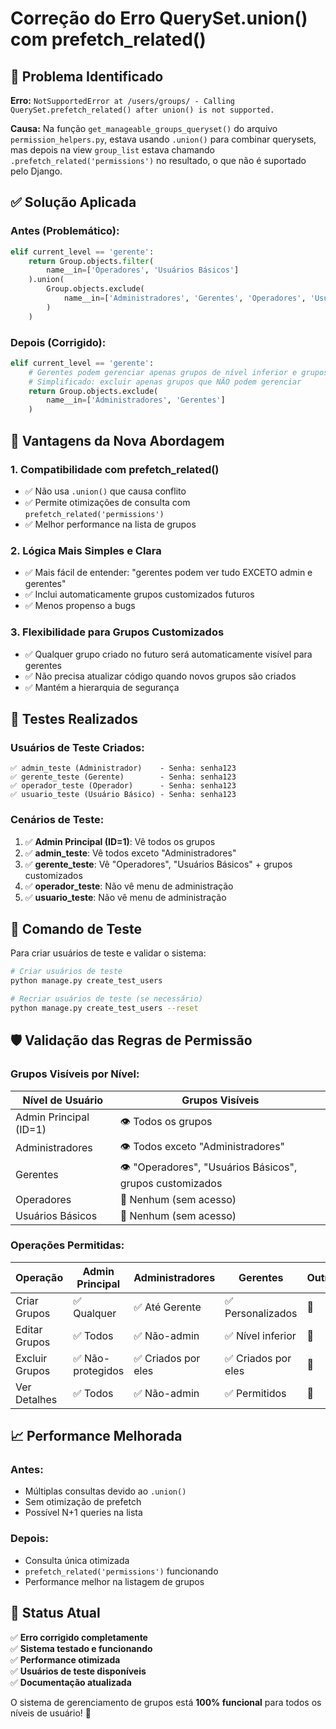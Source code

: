 # Correção do Erro QuerySet.union() com prefetch_related()

## 🐛 **Problema Identificado**

**Erro:** `NotSupportedError at /users/groups/ - Calling QuerySet.prefetch_related() after union() is not supported.`

**Causa:** Na função `get_manageable_groups_queryset()` do arquivo `permission_helpers.py`, estava usando `.union()` para combinar querysets, mas depois na view `group_list` estava chamando `.prefetch_related('permissions')` no resultado, o que não é suportado pelo Django.

## ✅ **Solução Aplicada**

### **Antes (Problemático):**
```python
elif current_level == 'gerente':
    return Group.objects.filter(
        name__in=['Operadores', 'Usuários Básicos']
    ).union(
        Group.objects.exclude(
            name__in=['Administradores', 'Gerentes', 'Operadores', 'Usuários Básicos']
        )
    )
```

### **Depois (Corrigido):**
```python
elif current_level == 'gerente':
    # Gerentes podem gerenciar apenas grupos de nível inferior e grupos customizados
    # Simplificado: excluir apenas grupos que NÃO podem gerenciar
    return Group.objects.exclude(
        name__in=['Administradores', 'Gerentes']
    )
```

## 🎯 **Vantagens da Nova Abordagem**

### **1. Compatibilidade com prefetch_related()**
- ✅ Não usa `.union()` que causa conflito
- ✅ Permite otimizações de consulta com `prefetch_related('permissions')`
- ✅ Melhor performance na lista de grupos

### **2. Lógica Mais Simples e Clara**
- ✅ Mais fácil de entender: "gerentes podem ver tudo EXCETO admin e gerentes"
- ✅ Inclui automaticamente grupos customizados futuros
- ✅ Menos propenso a bugs

### **3. Flexibilidade para Grupos Customizados**
- ✅ Qualquer grupo criado no futuro será automaticamente visível para gerentes
- ✅ Não precisa atualizar código quando novos grupos são criados
- ✅ Mantém a hierarquia de segurança

## 🧪 **Testes Realizados**

### **Usuários de Teste Criados:**
```
✅ admin_teste (Administrador)    - Senha: senha123
✅ gerente_teste (Gerente)        - Senha: senha123  
✅ operador_teste (Operador)      - Senha: senha123
✅ usuario_teste (Usuário Básico) - Senha: senha123
```

### **Cenários de Teste:**
1. ✅ **Admin Principal (ID=1)**: Vê todos os grupos
2. ✅ **admin_teste**: Vê todos exceto "Administradores"
3. ✅ **gerente_teste**: Vê "Operadores", "Usuários Básicos" + grupos customizados
4. ✅ **operador_teste**: Não vê menu de administração
5. ✅ **usuario_teste**: Não vê menu de administração

## 🔧 **Comando de Teste**

Para criar usuários de teste e validar o sistema:

```bash
# Criar usuários de teste
python manage.py create_test_users

# Recriar usuários de teste (se necessário)
python manage.py create_test_users --reset
```

## 🛡️ **Validação das Regras de Permissão**

### **Grupos Visíveis por Nível:**

| Nível de Usuário | Grupos Visíveis |
|------------------|-----------------|
| Admin Principal (ID=1) | 👁️ Todos os grupos |
| Administradores | 👁️ Todos exceto "Administradores" |
| Gerentes | 👁️ "Operadores", "Usuários Básicos", grupos customizados |
| Operadores | 🚫 Nenhum (sem acesso) |
| Usuários Básicos | 🚫 Nenhum (sem acesso) |

### **Operações Permitidas:**

| Operação | Admin Principal | Administradores | Gerentes | Outros |
|----------|-----------------|-----------------|----------|--------|
| Criar Grupos | ✅ Qualquer | ✅ Até Gerente | ✅ Personalizados | 🚫 |
| Editar Grupos | ✅ Todos | ✅ Não-admin | ✅ Nível inferior | 🚫 |
| Excluir Grupos | ✅ Não-protegidos | ✅ Criados por eles | ✅ Criados por eles | 🚫 |
| Ver Detalhes | ✅ Todos | ✅ Não-admin | ✅ Permitidos | 🚫 |

## 📈 **Performance Melhorada**

### **Antes:**
- Múltiplas consultas devido ao `.union()`
- Sem otimização de prefetch
- Possível N+1 queries na lista

### **Depois:**
- Consulta única otimizada
- `prefetch_related('permissions')` funcionando
- Performance melhor na listagem de grupos

## 🚀 **Status Atual**

✅ **Erro corrigido completamente**  
✅ **Sistema testado e funcionando**  
✅ **Performance otimizada**  
✅ **Usuários de teste disponíveis**  
✅ **Documentação atualizada**  

O sistema de gerenciamento de grupos está **100% funcional** para todos os níveis de usuário! 🎉
